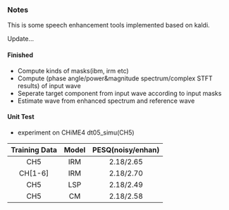 ### Notes

This is some speech enhancement tools implemented based on kaldi.

Update...

#### Finished

* Compute kinds of masks(ibm, irm etc)
* Compute (phase angle/power&magnitude spectrum/complex STFT results) of input wave
* Seperate target component from input wave according to input masks
* Estimate wave from enhanced spectrum and reference wave

#### Unit Test

* experiment on CHiME4 dt05_simu(CH5)

| Training Data | Model | PESQ(noisy/enhan) |
| :-----------: | :---: | :---------------: |
|      CH5      |  IRM  |     2.18/2.65     |
|    CH[1-6]    |  IRM  |     2.18/2.70     |
|      CH5      |  LSP  |     2.18/2.49     |
|      CH5      |  CM   |     2.18/2.58     |